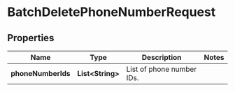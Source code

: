 

# BatchDeletePhoneNumberRequest


## Properties

| Name | Type | Description | Notes |
|------------ | ------------- | ------------- | -------------|
|**phoneNumberIds** | **List&lt;String&gt;** | List of phone number IDs. |  |



